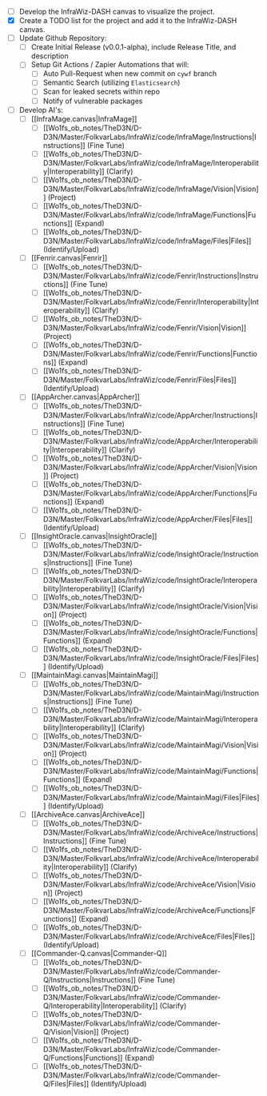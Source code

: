 - [ ] Develop the InfraWiz-DASH canvas to visualize the project.
- [x] Create a TODO list for the project and add it to the InfraWiz-DASH canvas.
- [ ] Update Github Repository:
	- [ ] Create Initial Release (v0.0.1-alpha), include Release Title, and description
	- [ ] Setup Git Actions / Zapier Automations that will:
		- [ ] Auto Pull-Request when new commit on `cywf` branch 
		- [ ] Semantic Search (utilizing `Elasticsearch`)
		- [ ] Scan for leaked secrets within repo 
		- [ ] Notify of vulnerable packages
- [ ] Develop AI's:
	- [ ] [[InfraMage.canvas|InfraMage]] 
		- [ ] [[Wo1fs_ob_notes/TheD3N/D-D3N/Master/FolkvarLabs/InfraWiz/code/InfraMage/Instructions|Instructions]] (Fine Tune)
		- [ ] [[Wo1fs_ob_notes/TheD3N/D-D3N/Master/FolkvarLabs/InfraWiz/code/InfraMage/Interoperability|Interoperability]] (Clarify)
		- [ ] [[Wo1fs_ob_notes/TheD3N/D-D3N/Master/FolkvarLabs/InfraWiz/code/InfraMage/Vision|Vision]] (Project)
		- [ ] [[Wo1fs_ob_notes/TheD3N/D-D3N/Master/FolkvarLabs/InfraWiz/code/InfraMage/Functions|Functions]] (Expand)
		- [ ] [[Wo1fs_ob_notes/TheD3N/D-D3N/Master/FolkvarLabs/InfraWiz/code/InfraMage/Files|Files]] (Identify/Upload)
	- [ ] [[Fenrir.canvas|Fenrir]]
		- [ ] [[Wo1fs_ob_notes/TheD3N/D-D3N/Master/FolkvarLabs/InfraWiz/code/Fenrir/Instructions|Instructions]] (Fine Tune)
		- [ ] [[Wo1fs_ob_notes/TheD3N/D-D3N/Master/FolkvarLabs/InfraWiz/code/Fenrir/Interoperability|Interoperability]] (Clarify)
		- [ ] [[Wo1fs_ob_notes/TheD3N/D-D3N/Master/FolkvarLabs/InfraWiz/code/Fenrir/Vision|Vision]] (Project)
		- [ ] [[Wo1fs_ob_notes/TheD3N/D-D3N/Master/FolkvarLabs/InfraWiz/code/Fenrir/Functions|Functions]] (Expand) 
		- [ ] [[Wo1fs_ob_notes/TheD3N/D-D3N/Master/FolkvarLabs/InfraWiz/code/Fenrir/Files|Files]] (Identify/Upload)
	- [ ] [[AppArcher.canvas|AppArcher]]
		- [ ] [[Wo1fs_ob_notes/TheD3N/D-D3N/Master/FolkvarLabs/InfraWiz/code/AppArcher/Instructions|Instructions]] (Fine Tune)
		- [ ] [[Wo1fs_ob_notes/TheD3N/D-D3N/Master/FolkvarLabs/InfraWiz/code/AppArcher/Interoperability|Interoperability]] (Clarify)
		- [ ] [[Wo1fs_ob_notes/TheD3N/D-D3N/Master/FolkvarLabs/InfraWiz/code/AppArcher/Vision|Vision]] (Project)
		- [ ] [[Wo1fs_ob_notes/TheD3N/D-D3N/Master/FolkvarLabs/InfraWiz/code/AppArcher/Functions|Functions]] (Expand)
		- [ ] [[Wo1fs_ob_notes/TheD3N/D-D3N/Master/FolkvarLabs/InfraWiz/code/AppArcher/Files|Files]] (Identify/Upload)
	- [ ] [[InsightOracle.canvas|InsightOracle]]
		- [ ] [[Wo1fs_ob_notes/TheD3N/D-D3N/Master/FolkvarLabs/InfraWiz/code/InsightOracle/Instructions|Instructions]] (Fine Tune)
		- [ ] [[Wo1fs_ob_notes/TheD3N/D-D3N/Master/FolkvarLabs/InfraWiz/code/InsightOracle/Interoperability|Interoperability]] (Clarify)
		- [ ] [[Wo1fs_ob_notes/TheD3N/D-D3N/Master/FolkvarLabs/InfraWiz/code/InsightOracle/Vision|Vision]] (Project)
		- [ ] [[Wo1fs_ob_notes/TheD3N/D-D3N/Master/FolkvarLabs/InfraWiz/code/InsightOracle/Functions|Functions]] (Expand)
		- [ ] [[Wo1fs_ob_notes/TheD3N/D-D3N/Master/FolkvarLabs/InfraWiz/code/InsightOracle/Files|Files]] (Identify/Upload)
	- [ ] [[MaintainMagi.canvas|MaintainMagi]]
		- [ ] [[Wo1fs_ob_notes/TheD3N/D-D3N/Master/FolkvarLabs/InfraWiz/code/MaintainMagi/Instructions|Instructions]] (Fine Tune)
		- [ ] [[Wo1fs_ob_notes/TheD3N/D-D3N/Master/FolkvarLabs/InfraWiz/code/MaintainMagi/Interoperability|Interoperability]] (Clarify)
		- [ ] [[Wo1fs_ob_notes/TheD3N/D-D3N/Master/FolkvarLabs/InfraWiz/code/MaintainMagi/Vision|Vision]] (Project)
		- [ ] [[Wo1fs_ob_notes/TheD3N/D-D3N/Master/FolkvarLabs/InfraWiz/code/MaintainMagi/Functions|Functions]] (Expand)
		- [ ] [[Wo1fs_ob_notes/TheD3N/D-D3N/Master/FolkvarLabs/InfraWiz/code/MaintainMagi/Files|Files]] (Identify/Upload)
	- [ ] [[ArchiveAce.canvas|ArchiveAce]]
		- [ ] [[Wo1fs_ob_notes/TheD3N/D-D3N/Master/FolkvarLabs/InfraWiz/code/ArchiveAce/Instructions|Instructions]] (Fine Tune)
		- [ ] [[Wo1fs_ob_notes/TheD3N/D-D3N/Master/FolkvarLabs/InfraWiz/code/ArchiveAce/Interoperability|Interoperability]] (Clarify)
		- [ ] [[Wo1fs_ob_notes/TheD3N/D-D3N/Master/FolkvarLabs/InfraWiz/code/ArchiveAce/Vision|Vision]] (Project)
		- [ ] [[Wo1fs_ob_notes/TheD3N/D-D3N/Master/FolkvarLabs/InfraWiz/code/ArchiveAce/Functions|Functions]] (Expand)
		- [ ] [[Wo1fs_ob_notes/TheD3N/D-D3N/Master/FolkvarLabs/InfraWiz/code/ArchiveAce/Files|Files]] (Identify/Upload)
	- [ ] [[Commander-Q.canvas|Commander-Q]]
		- [ ] [[Wo1fs_ob_notes/TheD3N/D-D3N/Master/FolkvarLabs/InfraWiz/code/Commander-Q/Instructions|Instructions]] (Fine Tune)
		- [ ] [[Wo1fs_ob_notes/TheD3N/D-D3N/Master/FolkvarLabs/InfraWiz/code/Commander-Q/Interoperability|Interoperability]] (Clarify)
		- [ ] [[Wo1fs_ob_notes/TheD3N/D-D3N/Master/FolkvarLabs/InfraWiz/code/Commander-Q/Vision|Vision]] (Project)
		- [ ] [[Wo1fs_ob_notes/TheD3N/D-D3N/Master/FolkvarLabs/InfraWiz/code/Commander-Q/Functions|Functions]] (Expand)
		- [ ] [[Wo1fs_ob_notes/TheD3N/D-D3N/Master/FolkvarLabs/InfraWiz/code/Commander-Q/Files|Files]] (Identify/Upload)